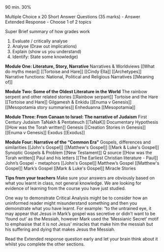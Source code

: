 90 min. 30%

Multiple Choice x 20
Short Answer Questions (35 marks) - Answer
Extended Response - Choose 1 of 2 topics

Super Brief summary of how grades work
1.  Evaluate / critically analyse
2.  Analyse (Draw out implications)
3.  Explain (show us you understand)
4.  Identify: State some knowledge)

**Module One: Literature, Story, Narrative**
Narratives & Worldviews [[What do myths mean]] [[Tortoise and Hare]] [[Cindy Ella]]
[[Archetypes]]
Narrative functions: National, Political and Religious Narratives [[Meaning of]]

**Module Two: Some of the Oldest Literature in the World**
The rainbow serpent and other related stories [[Rainbow serpant]]
Tortoise and the Hare [[Tortoise and Hare]]
Gilgamesh & Enkidu [[Enuma v Genesis]] [[Mesopotamia story summaries]]
Enheduanna [[Mesopotamia]]

**Module Three: From Canaan to Israel: The narrative of Judaism**
First Century Judaism
TaNakh & Pentateuch [[TaNaK]]
Documentary Hypothesis [[How was the Torah written]]
Genesis [[Creation Stories in Genesis]] [[Enuma v Genesis]]
Exodus [[Exodus]]

**Module Four: Narrative of the “Common Era”**
Gospels, differences and similarities [[John's Gospel]] [[Matthew's Gospel]] [[Mark & Luke's Gospel]]
Synoptic Gospels & Problem [[New Testament]]
Q source [[How was the Torah written]]
Paul and his letters [[The Earliest Christian literature - Paul]]
John’s Gospel - metaphors [[John's Gospel]]
Matthew’s Gospel [[Matthew's Gospel]]
Mark’s Gospel [[Mark & Luke's Gospel]]
Miracle Stories

**Tips from your teachers**
Make sure your answers are obviously based on what you learnt in class, not general knowledge. We are looking for evidence of learning from the course you have just studied.

One way to demonstrate Critical Analysis might be to consider how an uninformed reader might misunderstand something and then you demonstrate what you have learnt. For example: “to the untrained eye, it may appear that Jesus in Mark’s gospel was secretive or didn’t want to be ‘found out’ as the Messiah, however Mark used the ‘Messianic Secret’ motif to emphasise that it is not Jesus’ miracles that make him the messiah but his suffering and dying that makes Jesus the Messiah.

Read the Extended response question early and let your brain think about it whilst you complete the other sections.